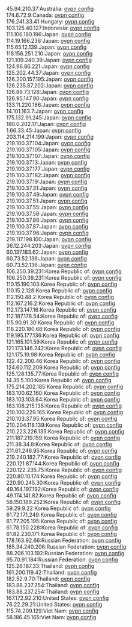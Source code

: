 45.94.210.37:Australia: [ovpn config](vpn/45_94_210_37.ovpn)  
174.6.72.9:Canada: [ovpn config](vpn/174_6_72_9.ovpn)  
176.241.33.41:Hungary: [ovpn config](vpn/176_241_33_41.ovpn)  
103.125.40.127:Indonesia: [ovpn config](vpn/103_125_40_127.ovpn)  
111.106.180.196:Japan: [ovpn config](vpn/111_106_180_196.ovpn)  
114.19.166.236:Japan: [ovpn config](vpn/114_19_166_236.ovpn)  
115.65.12.139:Japan: [ovpn config](vpn/115_65_12_139.ovpn)  
118.156.251.210:Japan: [ovpn config](vpn/118_156_251_210.ovpn)  
121.109.240.39:Japan: [ovpn config](vpn/121_109_240_39.ovpn)  
124.96.86.221:Japan: [ovpn config](vpn/124_96_86_221.ovpn)  
125.202.44.37:Japan: [ovpn config](vpn/125_202_44_37.ovpn)  
126.200.157.195:Japan: [ovpn config](vpn/126_200_157_195.ovpn)  
126.235.87.202:Japan: [ovpn config](vpn/126_235_87_202.ovpn)  
126.89.73.128:Japan: [ovpn config](vpn/126_89_73_128.ovpn)  
126.95.147.90:Japan: [ovpn config](vpn/126_95_147_90.ovpn)  
133.11.220.186:Japan: [ovpn config](vpn/133_11_220_186.ovpn)  
14.101.163.7:Japan: [ovpn config](vpn/14_101_163_7.ovpn)  
175.132.91.245:Japan: [ovpn config](vpn/175_132_91_245.ovpn)  
180.0.202.17:Japan: [ovpn config](vpn/180_0_202_17.ovpn)  
1.66.33.45:Japan: [ovpn config](vpn/1_66_33_45.ovpn)  
203.114.214.199:Japan: [ovpn config](vpn/203_114_214_199.ovpn)  
219.100.37.104:Japan: [ovpn config](vpn/219_100_37_104.ovpn)  
219.100.37.105:Japan: [ovpn config](vpn/219_100_37_105.ovpn)  
219.100.37.107:Japan: [ovpn config](vpn/219_100_37_107.ovpn)  
219.100.37.13:Japan: [ovpn config](vpn/219_100_37_13.ovpn)  
219.100.37.177:Japan: [ovpn config](vpn/219_100_37_177.ovpn)  
219.100.37.182:Japan: [ovpn config](vpn/219_100_37_182.ovpn)  
219.100.37.19:Japan: [ovpn config](vpn/219_100_37_19.ovpn)  
219.100.37.31:Japan: [ovpn config](vpn/219_100_37_31.ovpn)  
219.100.37.49:Japan: [ovpn config](vpn/219_100_37_49.ovpn)  
219.100.37.51:Japan: [ovpn config](vpn/219_100_37_51.ovpn)  
219.100.37.55:Japan: [ovpn config](vpn/219_100_37_55.ovpn)  
219.100.37.58:Japan: [ovpn config](vpn/219_100_37_58.ovpn)  
219.100.37.86:Japan: [ovpn config](vpn/219_100_37_86.ovpn)  
219.100.37.87:Japan: [ovpn config](vpn/219_100_37_87.ovpn)  
219.100.37.96:Japan: [ovpn config](vpn/219_100_37_96.ovpn)  
219.117.198.100:Japan: [ovpn config](vpn/219_117_198_100.ovpn)  
36.12.244.203:Japan: [ovpn config](vpn/36_12_244_203.ovpn)  
60.137.183.62:Japan: [ovpn config](vpn/60_137_183_62.ovpn)  
60.73.52.136:Japan: [ovpn config](vpn/60_73_52_136.ovpn)  
60.73.52.136:Japan: [ovpn config](vpn/60_73_52_136.ovpn)  
106.250.39.231:Korea Republic of: [ovpn config](vpn/106_250_39_231.ovpn)  
106.250.39.231:Korea Republic of: [ovpn config](vpn/106_250_39_231.ovpn)  
110.15.190.103:Korea Republic of: [ovpn config](vpn/110_15_190_103.ovpn)  
110.15.2.128:Korea Republic of: [ovpn config](vpn/110_15_2_128.ovpn)  
112.150.48.2:Korea Republic of: [ovpn config](vpn/112_150_48_2.ovpn)  
112.167.216.2:Korea Republic of: [ovpn config](vpn/112_167_216_2.ovpn)  
112.173.147.16:Korea Republic of: [ovpn config](vpn/112_173_147_16.ovpn)  
112.187.178.54:Korea Republic of: [ovpn config](vpn/112_187_178_54.ovpn)  
115.90.91.30:Korea Republic of: [ovpn config](vpn/115_90_91_30.ovpn)  
118.220.180.68:Korea Republic of: [ovpn config](vpn/118_220_180_68.ovpn)  
119.195.177.136:Korea Republic of: [ovpn config](vpn/119_195_177_136.ovpn)  
121.165.101.59:Korea Republic of: [ovpn config](vpn/121_165_101_59.ovpn)  
121.173.146.242:Korea Republic of: [ovpn config](vpn/121_173_146_242.ovpn)  
121.175.19.98:Korea Republic of: [ovpn config](vpn/121_175_19_98.ovpn)  
122.42.200.46:Korea Republic of: [ovpn config](vpn/122_42_200_46.ovpn)  
124.60.112.209:Korea Republic of: [ovpn config](vpn/124_60_112_209.ovpn)  
125.128.135.77:Korea Republic of: [ovpn config](vpn/125_128_135_77.ovpn)  
14.35.5.100:Korea Republic of: [ovpn config](vpn/14_35_5_100.ovpn)  
175.214.202.185:Korea Republic of: [ovpn config](vpn/175_214_202_185.ovpn)  
183.100.62.160:Korea Republic of: [ovpn config](vpn/183_100_62_160.ovpn)  
183.103.103.64:Korea Republic of: [ovpn config](vpn/183_103_103_64.ovpn)  
183.108.215.135:Korea Republic of: [ovpn config](vpn/183_108_215_135.ovpn)  
210.100.229.165:Korea Republic of: [ovpn config](vpn/210_100_229_165.ovpn)  
210.103.37.95:Korea Republic of: [ovpn config](vpn/210_103_37_95.ovpn)  
210.204.118.139:Korea Republic of: [ovpn config](vpn/210_204_118_139.ovpn)  
210.223.226.135:Korea Republic of: [ovpn config](vpn/210_223_226_135.ovpn)  
211.187.219.159:Korea Republic of: [ovpn config](vpn/211_187_219_159.ovpn)  
211.38.34.8:Korea Republic of: [ovpn config](vpn/211_38_34_8.ovpn)  
211.61.246.95:Korea Republic of: [ovpn config](vpn/211_61_246_95.ovpn)  
219.240.182.77:Korea Republic of: [ovpn config](vpn/219_240_182_77.ovpn)  
220.121.87.144:Korea Republic of: [ovpn config](vpn/220_121_87_144.ovpn)  
220.122.235.75:Korea Republic of: [ovpn config](vpn/220_122_235_75.ovpn)  
220.80.10.174:Korea Republic of: [ovpn config](vpn/220_80_10_174.ovpn)  
220.90.245.30:Korea Republic of: [ovpn config](vpn/220_90_245_30.ovpn)  
49.164.197.192:Korea Republic of: [ovpn config](vpn/49_164_197_192.ovpn)  
49.174.141.82:Korea Republic of: [ovpn config](vpn/49_174_141_82.ovpn)  
58.150.189.252:Korea Republic of: [ovpn config](vpn/58_150_189_252.ovpn)  
59.29.9.22:Korea Republic of: [ovpn config](vpn/59_29_9_22.ovpn)  
61.72.171.249:Korea Republic of: [ovpn config](vpn/61_72_171_249.ovpn)  
61.77.205.195:Korea Republic of: [ovpn config](vpn/61_77_205_195.ovpn)  
61.78.150.228:Korea Republic of: [ovpn config](vpn/61_78_150_228.ovpn)  
61.82.230.171:Korea Republic of: [ovpn config](vpn/61_82_230_171.ovpn)  
178.163.92.66:Russian Federation: [ovpn config](vpn/178_163_92_66.ovpn)  
185.34.240.206:Russian Federation: [ovpn config](vpn/185_34_240_206.ovpn)  
88.206.103.192:Russian Federation: [ovpn config](vpn/88_206_103_192.ovpn)  
95.70.91.184:Russian Federation: [ovpn config](vpn/95_70_91_184.ovpn)  
125.26.187.33:Thailand: [ovpn config](vpn/125_26_187_33.ovpn)  
161.200.119.42:Thailand: [ovpn config](vpn/161_200_119_42.ovpn)  
182.52.9.70:Thailand: [ovpn config](vpn/182_52_9_70.ovpn)  
183.88.237.254:Thailand: [ovpn config](vpn/183_88_237_254.ovpn)  
183.88.237.254:Thailand: [ovpn config](vpn/183_88_237_254.ovpn)  
167.172.92.210:United States: [ovpn config](vpn/167_172_92_210.ovpn)  
76.22.29.21:United States: [ovpn config](vpn/76_22_29_21.ovpn)  
115.74.209.129:Viet Nam: [ovpn config](vpn/115_74_209_129.ovpn)  
58.186.45.165:Viet Nam: [ovpn config](vpn/58_186_45_165.ovpn)  
